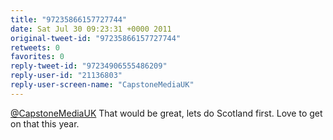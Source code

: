 ```yaml
---
title: "97235866157727744"
date: Sat Jul 30 09:23:31 +0000 2011
original-tweet-id: "97235866157727744"
retweets: 0
favorites: 0
reply-tweet-id: "97234906555486209"
reply-user-id: "21136803"
reply-user-screen-name: "CapstoneMediaUK"
---
```

<a href="https://twitter.com/CapstoneMediaUK">@CapstoneMediaUK</a> That would be great, lets do Scotland first. Love to get on that this year.

